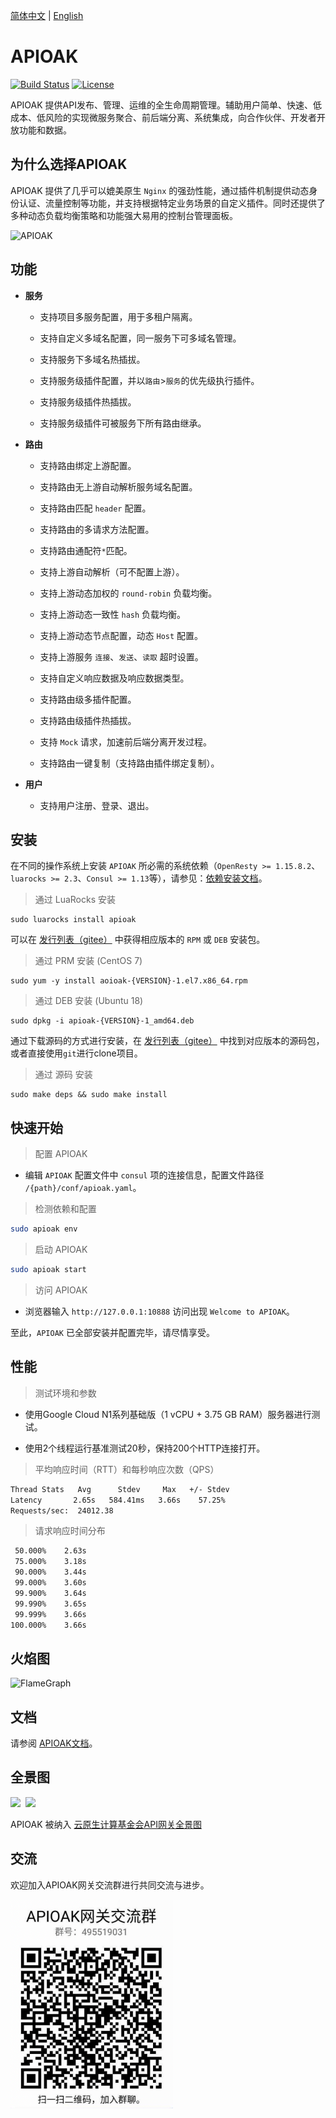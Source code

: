 [简体中文](README_CN.md) | [English](README.md)

# APIOAK

[![Build Status](https://travis-ci.org/apioak/apioak.svg?branch=master)](https://travis-ci.org/apioak/apioak)
[![License](https://img.shields.io/badge/License-Apache%202.0-blue.svg)](https://github.com/apioak/apioak/blob/master/LICENSE)

APIOAK 提供API发布、管理、运维的全生命周期管理。辅助用户简单、快速、低成本、低风险的实现微服务聚合、前后端分离、系统集成，向合作伙伴、开发者开放功能和数据。


## 为什么选择APIOAK

APIOAK 提供了几乎可以媲美原生 `Nginx` 的强劲性能，通过插件机制提供动态身份认证、流量控制等功能，并支持根据特定业务场景的自定义插件。同时还提供了多种动态负载均衡策略和功能强大易用的控制台管理面板。

![APIOAK](doc/images/APIOAK-process.png)


## 功能

- **服务**

  - 支持项目多服务配置，用于多租户隔离。

  - 支持自定义多域名配置，同一服务下可多域名管理。

  - 支持服务下多域名热插拔。

  - 支持服务级插件配置，并以`路由`>`服务`的优先级执行插件。

  - 支持服务级插件热插拔。

  - 支持服务级插件可被服务下所有路由继承。

- **路由**

  - 支持路由绑定上游配置。

  - 支持路由无上游自动解析服务域名配置。

  - 支持路由匹配 `header` 配置。

  - 支持路由的多请求方法配置。
  
  - 支持路由通配符`*`匹配。
  
  - 支持上游自动解析（可不配置上游）。

  - 支持上游动态加权的 `round-robin` 负载均衡。

  - 支持上游动态一致性 `hash` 负载均衡。

  - 支持上游动态节点配置，动态 `Host` 配置。

  - 支持上游服务 `连接`、`发送`、`读取` 超时设置。

  - 支持自定义响应数据及响应数据类型。

  - 支持路由级多插件配置。

  - 支持路由级插件热插拔。

  - 支持 `Mock` 请求，加速前后端分离开发过程。

  - 支持路由一键复制（支持路由插件绑定复制）。

- **用户**

  - 支持用户注册、登录、退出。


## 安装

在不同的操作系统上安装 `APIOAK` 所必需的系统依赖（`OpenResty >= 1.15.8.2`、`luarocks >= 2.3`、`Consul >= 1.13`等），请参见：[依赖安装文档](doc/zh_CN/install-dependencies.md)。

> 通过 LuaRocks 安装

```shell
sudo luarocks install apioak
```

可以在 [发行列表（gitee）](https://gitee.com/apioak/apioak/releases) 中获得相应版本的 `RPM` 或 `DEB` 安装包。

> 通过 PRM 安装 (CentOS 7)

```shell
sudo yum -y install aoioak-{VERSION}-1.el7.x86_64.rpm
```

> 通过 DEB 安装 (Ubuntu 18)

```shell
sudo dpkg -i apioak-{VERSION}-1_amd64.deb
```

通过下载源码的方式进行安装，在 [发行列表（gitee）](https://gitee.com/apioak/apioak/releases) 中找到对应版本的源码包，或者直接使用`git`进行clone项目。

> 通过 源码 安装

```shell
sudo make deps && sudo make install
```

## 快速开始

> 配置 APIOAK

- 编辑 `APIOAK` 配置文件中 `consul` 项的连接信息，配置文件路径 `/{path}/conf/apioak.yaml`。

> 检测依赖和配置
```bash
sudo apioak env
```

> 启动 APIOAK

```bash
sudo apioak start
```

> 访问 APIOAK

- 浏览器输入 `http://127.0.0.1:10888` 访问出现 `Welcome to APIOAK`。

至此，`APIOAK` 已全部安装并配置完毕，请尽情享受。


## 性能

> 测试环境和参数

- 使用Google Cloud N1系列基础版（1 vCPU + 3.75 GB RAM）服务器进行测试。

- 使用2个线程运行基准测试20秒，保持200个HTTP连接打开。

> 平均响应时间（RTT）和每秒响应次数（QPS）

```bash
Thread Stats   Avg      Stdev     Max   +/- Stdev
Latency       2.65s   584.41ms   3.66s    57.25%
Requests/sec:  24012.38
```

> 请求响应时间分布

```bash
 50.000%    2.63s 
 75.000%    3.18s 
 90.000%    3.44s 
 99.000%    3.60s 
 99.900%    3.64s 
 99.990%    3.65s 
 99.999%    3.66s 
100.000%    3.66s
```


## 火焰图

![FlameGraph](doc/images/APIOAK-flamegraph.svg)


## 文档

请参阅 [APIOAK文档](https://github.com/apioak/apioak-document)。


## 全景图

<img src="https://landscape.cncf.io/images/left-logo.svg" width="150">&nbsp;&nbsp;<img src="https://landscape.cncf.io/images/right-logo.svg" width="200" />

APIOAK 被纳入 [云原生计算基金会API网关全景图](https://landscape.cncf.io/card-mode?category=api-gateway&grouping=category)


## 交流
欢迎加入APIOAK网关交流群进行共同交流与进步。

<img width="260px;" src="./doc/images/APIOAK-QQ.png">
